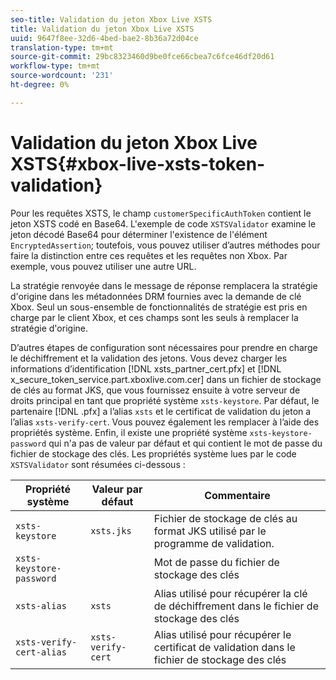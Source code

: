 ```yaml
---
seo-title: Validation du jeton Xbox Live XSTS
title: Validation du jeton Xbox Live XSTS
uuid: 9647f8ee-32d6-4bed-bae2-8b36a72d04ce
translation-type: tm+mt
source-git-commit: 29bc8323460d9be0fce66cbea7c6fce46df20d61
workflow-type: tm+mt
source-wordcount: '231'
ht-degree: 0%

---
```



# Validation du jeton Xbox Live XSTS{#xbox-live-xsts-token-validation}

Pour les requêtes XSTS, le champ `customerSpecificAuthToken` contient le jeton XSTS codé en Base64. L&#39;exemple de code `XSTSValidator` examine le jeton décodé Base64 pour déterminer l&#39;existence de l&#39;élément `EncryptedAssertion`; toutefois, vous pouvez utiliser d’autres méthodes pour faire la distinction entre ces requêtes et les requêtes non Xbox. Par exemple, vous pouvez utiliser une autre URL.

La stratégie renvoyée dans le message de réponse remplacera la stratégie d&#39;origine dans les métadonnées DRM fournies avec la demande de clé Xbox. Seul un sous-ensemble de fonctionnalités de stratégie est pris en charge par le client Xbox, et ces champs sont les seuls à remplacer la stratégie d&#39;origine.

D’autres étapes de configuration sont nécessaires pour prendre en charge le déchiffrement et la validation des jetons. Vous devez charger les informations d’identification [!DNL xsts_partner_cert.pfx] et [!DNL x_secure_token_service.part.xboxlive.com.cer] dans un fichier de stockage de clés au format JKS, que vous fournissez ensuite à votre serveur de droits principal en tant que propriété système `xsts-keystore`. Par défaut, le partenaire [!DNL .pfx] a l’alias `xsts` et le certificat de validation du jeton a l’alias `xsts-verify-cert`. Vous pouvez également les remplacer à l’aide des propriétés système. Enfin, il existe une propriété système `xsts-keystore-password` qui n&#39;a pas de valeur par défaut et qui contient le mot de passe du fichier de stockage des clés. Les propriétés système lues par le code `XSTSValidator` sont résumées ci-dessous :

| Propriété système | Valeur par défaut | Commentaire |
|---|---|---|
| `xsts-keystore` | `xsts.jks` | Fichier de stockage de clés au format JKS utilisé par le programme de validation. |
| `xsts-keystore-password` |  | Mot de passe du fichier de stockage des clés |
| `xsts-alias` | `xsts` | Alias utilisé pour récupérer la clé de déchiffrement dans le fichier de stockage des clés |
| `xsts-verify-cert-alias` | `xsts-verify-cert` | Alias utilisé pour récupérer le certificat de validation dans le fichier de stockage des clés |

